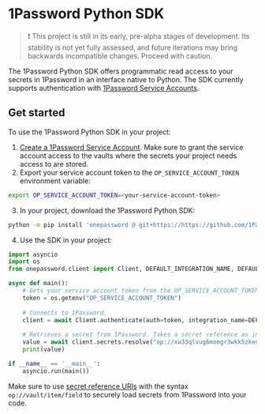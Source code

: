 # 1Password Python SDK

> ❗ This project is still in its early, pre-alpha stages of development. Its stability is not yet fully assessed, and future iterations may bring backwards incompatible changes. Proceed with caution.

The 1Password Python SDK offers programmatic read access to your secrets in 1Password in an interface native to Python. The SDK currently supports authentication with [1Password Service Accounts](https://developer.1password.com/docs/service-accounts/).

## Get started

To use the 1Password Python SDK in your project:

1. [Create a 1Password Service Account](https://developer.1password.com/docs/service-accounts/get-started/#create-a-service-account). Make sure to grant the service account access to the vaults where the secrets your project needs access to are stored.
2. Export your service account token to the `OP_SERVICE_ACCOUNT_TOKEN` environment variable:

```bash
export OP_SERVICE_ACCOUNT_TOKEN=<your-service-account-token>
```

3. In your project, download the 1Password Python SDK:

```bash
python -m pip install 'onepassword @ git+https://https://github.com/1Password/onepassword-sdk-python'
```

4. Use the SDK in your project:

```python
import asyncio
import os
from onepassword.client import Client, DEFAULT_INTEGRATION_NAME, DEFAULT_INTEGRATION_VERSION

async def main():
    # Gets your service account token from the OP_SERVICE_ACCOUNT_TOKEN environment variable.
    token = os.getenv("OP_SERVICE_ACCOUNT_TOKEN")
    
    # Connects to 1Password.
    client = await Client.authenticate(auth=token, integration_name=DEFAULT_INTEGRATION_NAME, integration_version=DEFAULT_INTEGRATION_VERSION)
   
    # Retrieves a secret from 1Password. Takes a secret reference as input and returns the secret to which it points.
    value = await client.secrets.resolve("op://xw33qlvug6moegr3wkk5zkenoa/bckakdku7bgbnyxvqbkpehifki/foobar")
    print(value)

if __name__ == '__main__':
    asyncio.run(main())

```

Make sure to use [secret reference URIs](https://developer.1password.com/docs/cli/secret-references/) with the syntax `op://vault/item/field` to securely load secrets from 1Password into your code.